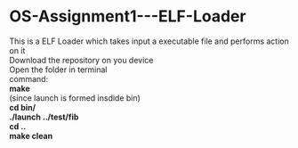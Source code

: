 # OS-Assignment1---ELF-Loader

This is a ELF Loader which takes input a executable file and performs action on it<br />
Download the repository on you device<br />
Open the folder in terminal<br />
command:<br />
**make**<br />
(since launch is formed insdide bin)<br />
**cd bin/**<br />
**./launch ../test/fib**<br />
**cd ..**<br />
**make clean**<br />
